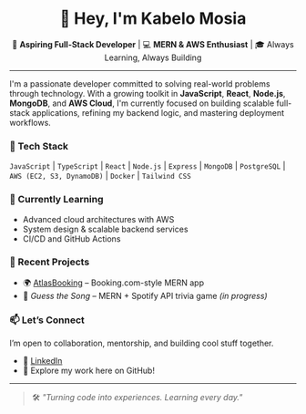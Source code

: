 <h1 align="center">👋 Hey, I'm Kabelo Mosia</h1>

<p align="center">
  🚀 <strong>Aspiring Full-Stack Developer</strong> | 💻 <strong>MERN & AWS Enthusiast</strong> | 🎓 Always Learning, Always Building
</p>

---

I'm a passionate developer committed to solving real-world problems through technology. With a growing toolkit in **JavaScript**, **React**, **Node.js**, **MongoDB**, and **AWS Cloud**, I'm currently focused on building scalable full-stack applications, refining my backend logic, and mastering deployment workflows.

### 🔧 Tech Stack  
`JavaScript` | `TypeScript` | `React` | `Node.js` | `Express` | `MongoDB` | `PostgreSQL` | `AWS (EC2, S3, DynamoDB)` | `Docker` | `Tailwind CSS`

### 🧠 Currently Learning  
- Advanced cloud architectures with AWS  
- System design & scalable backend services  
- CI/CD and GitHub Actions

### 📌 Recent Projects  
- 🌍 [AtlasBooking]([https://github.com/KabeloMosia/AtlasBooking](https://atlasbookingapp.onrender.com/)) – Booking.com-style MERN app  
- 🎵 *Guess the Song* – MERN + Spotify API trivia game *(in progress)*  


### 📫 Let’s Connect  
I’m open to collaboration, mentorship, and building cool stuff together.

- 📍 [LinkedIn](www.linkedin.com/in/kabelo-serame-m-1a208a194)
- 💼 Explore my work here on GitHub!

---

> 🛠️ _"Turning code into experiences. Learning every day."_  

